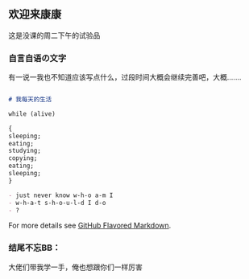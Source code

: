 ## 欢迎来康康

这是没课的周二下午的试验品

### 自言自语の文字

有一说一我也不知道应该写点什么，过段时间大概会继续完善吧，大概.......

```markdown

# 我每天的生活

while (alive)

{
sleeping;
eating;
studying;
copying;
eating;
sleeping;
}

- just never know w-h-o a-m I
- w-h-a-t s-h-o-u-l-d I d-o
- ?


```

For more details see [GitHub Flavored Markdown](https://guides.github.com/features/mastering-markdown/).


### 结尾不忘BB：

大佬们带我学一手，俺也想跟你们一样厉害
